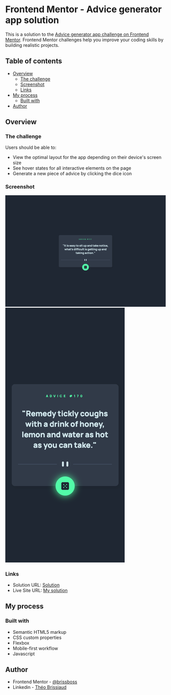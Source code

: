 # Frontend Mentor - Advice generator app solution

This is a solution to the [Advice generator app challenge on Frontend Mentor](https://www.frontendmentor.io/challenges/advice-generator-app-QdUG-13db). Frontend Mentor challenges help you improve your coding skills by building realistic projects.

## Table of contents

- [Overview](#overview)
  - [The challenge](#the-challenge)
  - [Screenshot](#screenshot)
  - [Links](#links)
- [My process](#my-process)
  - [Built with](#built-with)
- [Author](#author)

## Overview

### The challenge

Users should be able to:

- View the optimal layout for the app depending on their device's screen size
- See hover states for all interactive elements on the page
- Generate a new piece of advice by clicking the dice icon

### Screenshot

![](./images/screenshot_desktop.png)
![](./images/screenshot_mobile.png)

### Links

- Solution URL: [Solution](https://www.frontendmentor.io/solutions/advice-generator-mobile-first-cXGEu_cqqV)
- Live Site URL: [My solution](https://frontend-mentor-9-xi.vercel.app/)

## My process

### Built with

- Semantic HTML5 markup
- CSS custom properties
- Flexbox
- Mobile-first workflow
- Javascript

## Author

- Frontend Mentor - [@brissboss](https://www.frontendmentor.io/profile/brissboss)
- Linkedin - [Théo Brissiaud](https://www.linkedin.com/in/théo-brissiaud-847151218)